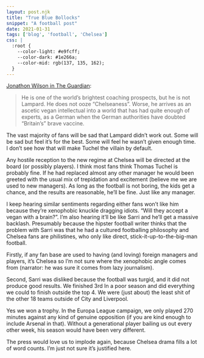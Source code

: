 ```yaml
---
layout: post.njk
title: "True Blue Bollocks"
snippet: "A football post"
date: 2021-01-31
tags: ['blog', 'football', 'Chelsea']
css: |
  :root {
    --color-light: #e9fcff;
    --color-dark: #1e266a;
    --color-mid: rgb(137, 135, 162);
  }
---
```


[Jonathon Wilson in The Guardian](https://www.theguardian.com/football/blog/2021/jan/30/thomas-tuchel-not-true-blue-chelsea-frank-lampard):

> He is one of the world’s brightest coaching prospects, but he is not Lampard. He does not ooze “Chelseaness”. Worse, he arrives as an ascetic vegan intellectual into a world that has had quite enough of experts, as a German when the German authorities have doubted “Britain’s” brave vaccine.

The vast majority of fans will be sad that Lampard didn’t work out. Some will be sad but feel it’s for the best. Some will feel he wasn’t given enough time. I don’t see how that will make Tuchel the villain by default.

Any hostile reception to the new regime at Chelsea will be directed at the board (or possibly players). I think most fans think Thomas Tuchel is probably fine. If he had replaced almost any other manager he would been greeted with the usual mix of trepidation and excitement (believe me we are used to new managers). As long as the football is not boring, the kids get a chance, and the results are reasonable, he’ll be fine. Just like any manager.

I keep hearing similar sentiments regarding either fans won’t like him because they’re xenophobic knuckle dragging idiots. “Will they accept a vegan with a brain?”. I’m also hearing it’ll be like Sarri and he’ll get a massive backlash. Presumably because the hipster football writer thinks that the problem with Sarri was that he had a cultured footballing philosophy and Chelsea fans are philistines, who only like direct, stick-it-up-to-the-big-man football.

Firstly, if any fan base are used to having (and loving) foreign managers and players, it’s Chelsea so I’m not sure where the xenophobic angle comes from (narrator: he was sure it comes from lazy journalism).

Second, Sarri was disliked because the football was turgid, and it did not produce good results. We finished 3rd
In a poor season and did everything we  could to finish outside the top 4. We were (just about) the least shit of the other 18 teams outside of City and Liverpool.

Yes we won a trophy. In the Europa League campaign, we only played 270 minutes against any kind of genuine opposition (if you are kind enough to include Arsenal in that). Without a generational player bailing us out every other week, his season would have been very different.

The press would love us to implode again, because Chelsea drama fills a lot of word counts. I’m just not sure it’s justified here.
